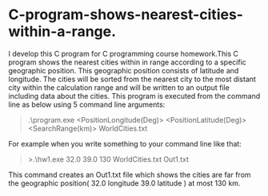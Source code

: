 # C-program-shows-nearest-cities-within-a-range.
I develop this C program for C programming course homework.This C program shows the nearest cities within in range  according to a specific geographic position. This geographic position consists of latitude and longitude. The  cities will be sorted from the nearest city to the most distant city within the calculation range and will be written to an output file including data about the cities. This program is executed from the command line as below using 5 command line arguments: </br>
>.\program.exe <PositionLongitude(Deg)> <PositionLatitude(Deg)> <SearchRange(km)> WorldCities.txt <OutputFileName> </br>

For example when  you write  something to your command line like that: </br>
>\>.\hw1.exe 32.0 39.0 130 WorldCities.txt Out1.txt </br>

This command creates an Out1.txt file which shows the cities are far from the geographic position( 32.0 longitude 39.0 latitude ) at most 130 km.  
  

